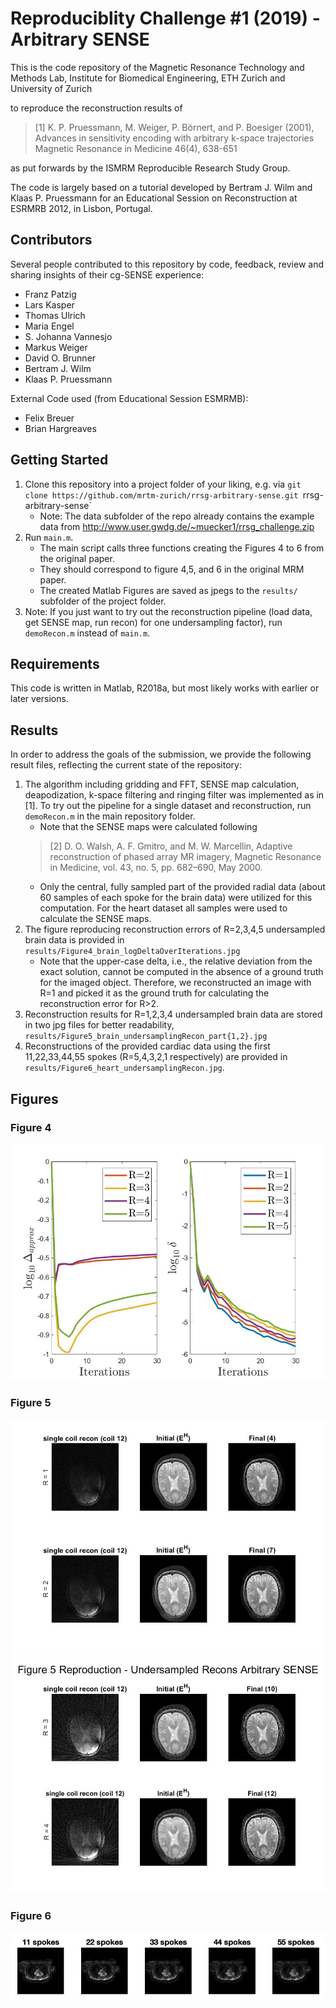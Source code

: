 Reproduciblity Challenge #1 (2019) - Arbitrary SENSE
====================================================

This is the code repository of the Magnetic Resonance Technology and Methods 
Lab, Institute for Biomedical Engineering, ETH Zurich and University of Zurich

to reproduce the reconstruction results of 

> [1] K. P. Pruessmann, M. Weiger, P. Börnert, and P. Boesiger (2001), 
> Advances in sensitivity encoding with arbitrary k-space trajectories
> Magnetic Resonance in Medicine 46(4), 638-651

as put forwards by the ISMRM Reproducible Research Study Group.

The code is largely based on a tutorial developed by Bertram J. Wilm and Klaas P. 
Pruessmann for an Educational Session on Reconstruction at ESRMRB 2012, in Lisbon, Portugal.


Contributors
------------

Several people contributed to this repository by code, feedback, review and sharing 
insights of their cg-SENSE experience:

- Franz Patzig
- Lars Kasper
- Thomas Ulrich
- Maria Engel
- S. Johanna Vannesjo
- Markus Weiger
- David O. Brunner
- Bertram J. Wilm
- Klaas P. Pruessmann

External Code used (from Educational Session ESMRMB):
- Felix Breuer
- Brian Hargreaves


Getting Started
---------------

1. Clone this repository into a project folder of your liking, e.g. via
   `git clone https://github.com/mrtm-zurich/rrsg-arbitrary-sense.git `rrsg-arbitrary-sense`
   - Note: The data subfolder of the repo already contains the example data from 
   http://www.user.gwdg.de/~muecker1/rrsg_challenge.zip
2. Run `main.m`. 
    - The main script calls three functions creating the Figures 4 to 6 from the original paper. 
	- They should correspond to figure 4,5, and 6 in the original MRM paper.
	- The created Matlab Figures are saved as jpegs to the `results/` subfolder of the project folder.
3. Note: If you just want to try out the reconstruction pipeline (load data, get SENSE map, run recon) 
   for one undersampling factor), run `demoRecon.m` instead of `main.m`.


Requirements
------------

This code is written in Matlab, R2018a, but most likely works with earlier or later versions.


Results
-------

In order to address the goals of the submission, we provide the following result files, reflecting the current state of the repository:

1. The algorithm including gridding and FFT, SENSE map calculation, deapodization,
   k-space filtering and ringing filter was implemented as in [1]. To try out the pipeline for a single dataset and 
   reconstruction, run `demoRecon.m` in the main repository folder.
	- Note that the SENSE maps were calculated following
	> [2] D. O. Walsh, A. F. Gmitro, and M. W. Marcellin, Adaptive reconstruction of phased array MR imagery,
	> Magnetic Resonance in Medicine, vol. 43, no. 5, pp. 682–690, May 2000.
	- Only the central, fully sampled part of the provided radial data (about 60 samples of each spoke for the brain data) were utilized for this computation. For the heart dataset all samples were used to calculate the SENSE maps.
2. The figure reproducing reconstruction errors of R=2,3,4,5 undersampled brain data is provided in `results/Figure4_brain_logDeltaOverIterations.jpg`
    - Note that the upper-case delta, i.e., the relative deviation from the exact solution, cannot be computed in the absence of a ground truth for the imaged object. Therefore, we 
	reconstructed an image with R=1 and picked it as the ground truth for calculating the reconstruction error for R>2. 
3. Reconstruction results for R=1,2,3,4 undersampled brain data are stored in two jpg files for better readability, `results/Figure5_brain_undersamplingRecon_part{1,2}.jpg`
4. Reconstructions of the provided cardiac data using the first 11,22,33,44,55 spokes (R=5,4,3,2,1 respectively) are provided in `results/Figure6_heart_undersamplingRecon.jpg`.


Figures
-------

### Figure 4
![Figure 4](results/Figure4_brain_logDeltaOverIterations.jpg?raw=true "Figure 4")

### Figure 5
![Figure 5, part 1](results/Figure5_brain_undersamplingRecon_part1.jpg?raw=true "Figure 5, part 1")
![Figure 5, part 2](results/Figure5_brain_undersamplingRecon_part2.jpg?raw=true "Figure 5, part 2")

### Figure 6
![Figure 6](results/Figure6_heart_undersamplingRecon.jpg?raw=true "Figure 6")
